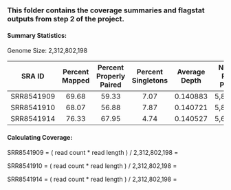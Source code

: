 ### This folder contains the coverage summaries and flagstat outputs from step 2 of the project.
#### Summary Statistics:
Genome Size: 2,312,802,198

| SRA ID | Percent Mapped | Percent Properly Paired | Percent Singletons | Average Depth | Number Reads Passed | Number Reads Mapped | Standard Deviation | Coverage |
| :-----: | :-----: | :-----: | :-----: | :-----: | :-----: | :-----: | :-----: | :-----: |
| SRR8541909 | 69.68 | 59.33 | 7.07 | 0.140883 | 5,806,384 | 4,045,729 | 1.74180 |  |
| SRR8541910 | 68.07 | 56.88 | 7.87 | 0.140721 | 5,840,325 | 3,975,599 | 1.75301 |  |
| SRR8541914 | 76.33 | 67.95 | 4.74 | 0.140527 | 5,682,829 | 4,337,834 | 1.76991 |  |

#### Calculating Coverage:
SRR8541909 = ( read count * read length ) / 2,312,802,198 = 

SRR8541910 = ( read count * read length ) / 2,312,802,198 =

SRR8541914 = ( read count * read length ) / 2,312,802,198 =
